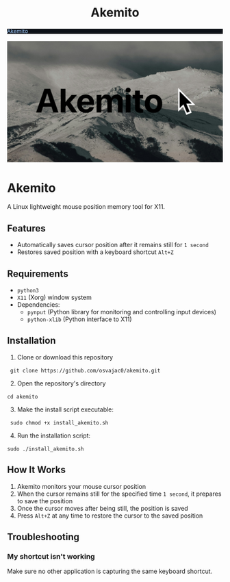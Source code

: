 # <h1 align="center"> Akemito </h1>

<p align="center"> <img src="https://github.com/osvajac0/akemito/blob/main/typewriter.gif"/> </p>

![banner](https://github.com/osvajac0/akemito/blob/main/banner.png)

# Akemito

A Linux lightweight mouse position memory tool for X11.

## Features

- Automatically saves cursor position after it remains still for `1 second`
- Restores saved position with a keyboard shortcut `Alt+Z`

## Requirements

- `python3`
- `X11` (Xorg) window system
- Dependencies:
  - `pynput` (Python library for monitoring and controlling input devices)
  - `python-xlib` (Python interface to X11)

## Installation


1. Clone or download this repository
```
 git clone https://github.com/osvajac0/akemito.git
```
2. Open the repository's directory
```
cd akemito
```

3. Make the install script executable:
```
 sudo chmod +x install_akemito.sh
```

4. Run the installation script:
```
sudo ./install_akemito.sh
```

## How It Works

1. Akemito monitors your mouse cursor position
2. When the cursor remains still for the specified time `1 second`, it prepares to save the position
3. Once the cursor moves after being still, the position is saved
4. Press `Alt+Z` at any time to restore the cursor to the saved position

## Troubleshooting

### My shortcut isn't working

Make sure no other application is capturing the same keyboard shortcut. 
